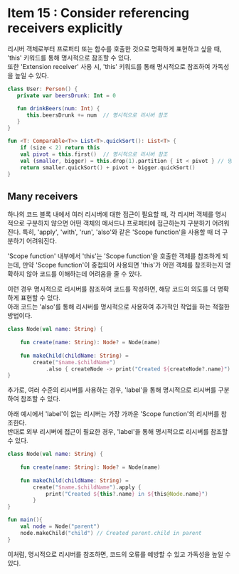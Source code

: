 # Item 15 : Consider referencing receivers explicitly

리시버 객체로부터 프로퍼티 또는 함수를 호출한 것으로 명확하게 표현하고 싶을 때, 'this' 키워드를 통해 명시적으로 참조할 수 있다.  
또한 'Extension receiver' 사용 시, 'this' 키워드를 통해 명시적으로 참조하여 가독성을 높일 수 있다.

```kotlin
class User: Person() {
   private var beersDrunk: Int = 0

   fun drinkBeers(num: Int) {
      this.beersDrunk += num  // 명시적으로 리시버 참조
   }
}

fun <T: Comparable<T>> List<T>.quickSort(): List<T> {
    if (size < 2) return this
    val pivot = this.first()  // 명시적으로 리시버 참조
    val (smaller, bigger) = this.drop(1).partition { it < pivot } // 명시적으로 리시버 참조
    return smaller.quickSort() + pivot + bigger.quickSort()
}
```

## Many receivers

하나의 코드 블록 내에서 여러 리시버에 대한 접근이 필요할 때, 각 리시버 객체를 명시적으로 구분하지 않으면 어떤 객체의 메서드나 프로퍼티에 접근하는지 구분하기 어려워진다.
특히, 'apply', 'with', 'run', 'also'와 같은 'Scope function'을 사용할 때 더 구분하기 어려워진다.

'Scope function' 내부에서 'this'는 'Scope function'을 호출한 객체를 참조하게 되는데,
만약 'Scope function'이 중첩되어 사용되면 'this'가 어떤 객체를 참조하는지 명확하지 않아 코드를 이해하는데 어려움을 줄 수 있다.

이런 경우 명시적으로 리시버를 참조하여 코드를 작성하면, 해당 코드의 의도를 더 명확하게 표현할 수 있다.  
아래 코드는 'also'를 통해 리시버를 명시적으로 사용하여 추가적인 작업을 하는 적절한 방법이다.

```kotlin
class Node(val name: String) {
    
    fun create(name: String): Node? = Node(name)
    
    fun makeChild(childName: String) =
        create("$name.$childName")
            .also { createNode -> print("Created ${createNode?.name}") }
}
```

추가로, 여러 수준의 리시버를 사용하는 경우, 'label'을 통해 명시적으로 리시버를 구분하여 참조할 수 있다.

아래 예시에서 'label'이 없는 리시버는 가장 가까운 'Scope function'의 리시버를 참조한다.   
반대로 외부 리시버에 접근이 필요한 경우, 'label'을 통해 명시적으로 리시버를 참조할 수 있다.

```kotlin
class Node(val name: String) {
    
    fun create(name: String): Node? = Node(name)
    
    fun makeChild(childName: String) =
        create("$name.$childName").apply { 
            print("Created ${this?.name} in ${this@Node.name}")
        }
}

fun main(){
    val node = Node("parent") 
    node.makeChild("child") // Created parent.child in parent
}
```

이처럼, 명시적으로 리시버를 참조하면, 코드의 오류를 예방할 수 있고 가독성을 높일 수 있다.
